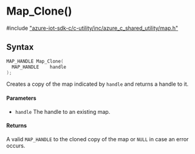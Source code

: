 # Map_Clone()

\#include ["azure-iot-sdk-c/c-utility/inc/azure_c_shared_utility/map.h"](../iot-c-ref-map-h.md)  

## Syntax

```C
MAP_HANDLE Map_Clone(
  MAP_HANDLE	handle
);

```

Creates a copy of the map indicated by `handle` and returns a handle to it.

#### Parameters
* `handle` The handle to an existing map.

#### Returns
A valid `MAP_HANDLE` to the cloned copy of the map or `NULL` in case an error occurs.


